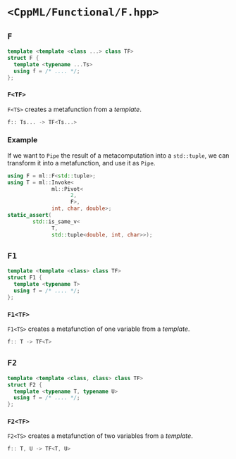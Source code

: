 # `<CppML/Functional/F.hpp>`

## `F`

```c++
template <template <class ...> class TF>
struct F {
  template <typename ...Ts>
  using f = /* .... */;
};
```
### `F<TF>`

`F<TS>` creates a metafunction from a *template*.

```c++
f:: Ts... -> TF<Ts...>
```

### Example

If we want to `Pipe` the result of a metacomputation into a `std::tuple`, we can transform it into a metafunction, and use it as `Pipe`.

```c++
using F = ml::F<std::tuple>;
using T = ml::Invoke<
              ml::Pivot<
                    2,
                    F>,
              int, char, double>;
static_assert(
        std::is_same_v<
              T,
              std::tuple<double, int, char>>);
```
## `F1`

```c++
template <template <class> class TF>
struct F1 {
  template <typename T>
  using f = /* .... */;
};
```
### `F1<TF>`

`F1<TS>` creates a metafunction of one variable from a *template*.

```c++
f:: T -> TF<T>
```
## `F2`

```c++
template <template <class, class> class TF>
struct F2 {
  template <typename T, typename U>
  using f = /* .... */;
};
```
### `F2<TF>`

`F2<TS>` creates a metafunction of two variables from a *template*.

```c++
f:: T, U -> TF<T, U>
```
